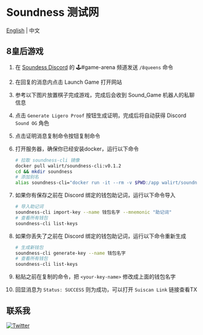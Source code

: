 # Soundness 测试网
[English](https://github.com/walirt/soundness-testnet/blob/main/README.md) | 中文

## 8皇后游戏
1. 在 [Soundess Discord](https://discord.gg/soundnesslabs) 的 🕹️#game-arena 频道发送 `/8queens` 命令
2. 在回复的消息内点击 Launch Game 打开网站
3. 参考以下图片放置棋子完成游戏，完成后会收到 Sound_Game 机器人的私聊信息
4. 点击 `Generate Ligero Proof` 按钮生成证明，完成后将自动获得 Discord `Sound OG` 角色
5. 点击证明消息复制命令按钮复制命令
6. 打开服务器，确保你已经安装docker，运行以下命令
    ```bash
    # 拉取 soundness-cli 镜像
    docker pull walirt/soundness-cli:v0.1.2
    cd && mkdir soundness
    # 添加别名
    alias soundness-cli="docker run -it --rm -v $PWD:/app walirt/soundness-cli:v0.1.2" 
    ```

7. 如果你有保存之前在 Discord 绑定的钱包助记词，运行以下命令导入
    ```bash
    # 导入助记词
    soundness-cli import-key --name 钱包名字 --mnemonic "助记词"
    # 查看所有钱包
    soundness-cli list-keys
    ```
8. 如果你丢失了之前在 Discord 绑定的钱包助记词，运行以下命令重新生成
    ```bash
    # 生成新钱包
    soundness-cli generate-key --name 钱包名字
    # 查看所有钱包
    soundness-cli list-keys
    ```
9. 粘贴之前在复制的命令，把 `<your-key-name>` 修改成上面的钱包名字
10. 回显消息为 `Status: SUCCESS` 则为成功，可以打开 `Suiscan Link` 链接查看TX

## 联系我
[![Twitter](https://img.shields.io/twitter/url/https/twitter.com/walirttt.svg?style=social&label=关注%20%40walirttt)](https://twitter.com/walirttt)